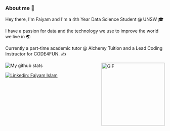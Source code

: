### About me :milky_way:

Hey there, I'm Faiyam and I'm a 4th Year Data Science Student @ UNSW 🎓 

I have a passion for data and the technology we use to improve the world we live in :earth_asia:

Currently a part-time academic tutor @ Alchemy Tuition and a Lead Coding Instructor for CODE4FUN. :writing_hand:

<img align="right" alt="GIF" height="200px" src="https://media.giphy.com/media/qgQUggAC3Pfv687qPC/giphy.gif" />
<img align="center" src="https://github-readme-streak-stats.herokuapp.com?user=iamfaiyam&hide_border=false&date_format=M%20j%5B%2C%20Y%5D" alt="My github stats" />

[![Linkedin: Faiyam Islam](https://img.shields.io/badge/-Faiyam_Islam-blue?style=flat-square&logo=Linkedin&logoColor=white&link=https://www.linkedin.com/in/faiyamislam/)](https://www.linkedin.com/in/faiyamislam/)

